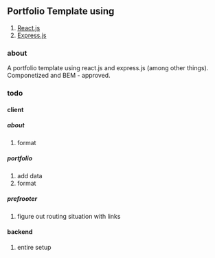 ## Portfolio Template using
1. [React.js](reactjs.org)
2. [Express.js](https://expressjs.com/)

### about
A portfolio template using react.js and express.js (among other things). Componetized and BEM - approved.

### todo
#### client
##### about
1. format
##### portfolio
1. add data
2. format
##### prefrooter
1. figure out routing situation with links

#### backend
1. entire setup

